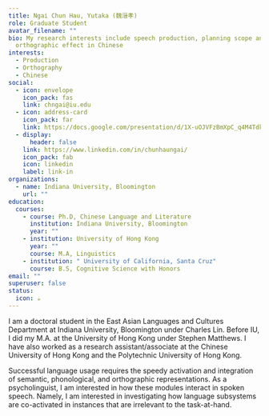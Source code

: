 ```yaml
---
title: Ngai Chun Hau, Yutaka (魏溍孝)
role: Graduate Student
avatar_filename: ""
bio: My research interests include speech production, planning scope and
  orthographic effect in Chinese
interests:
  - Production
  - Orthography
  - Chinese
social:
  - icon: envelope
    icon_pack: fas
    link: chngai@iu.edu
  - icon: address-card
    icon_pack: far
    link: https://docs.google.com/presentation/d/1X-uOJVFzBmXpC_q4M4TdkRx2aUuDlEFiloF2HMeM0Xo/edit?usp=sharing
  - display:
      header: false
    link: https://www.linkedin.com/in/chunhaungai/
    icon_pack: fab
    icon: linkedin
    label: link-in
organizations:
  - name: Indiana University, Bloomington
    url: ""
education:
  courses:
    - course: Ph.D, Chinese Language and Literature
      institution: Indiana University, Bloomington
      year: ""
    - institution: University of Hong Kong
      year: ""
      course: M.A, Linguistics
    - institution: " University of California, Santa Cruz"
      course: B.S, Cognitive Science with Honors
email: ""
superuser: false
status:
  icon: ☕️
---
```

I am a doctoral student in the East Asian Languages and Cultures Department at Indiana University, Bloomington under Charles Lin. Before IU, I did my M.A. at the University of Hong Kong under Stephen Matthews. I have also worked as a research assistant/associate at the Chinese University of Hong Kong and the Polytechnic University of Hong Kong.

Successful language usage requires the speedy activation and integration of semantic, phonological, and orthographic representations. As a psycholinguist, I am interested in how these modules interact in spoken speech. Namely, I am interested in investigating how language subsystems are co-activated in instances that are irrelevant to the task-at-hand.